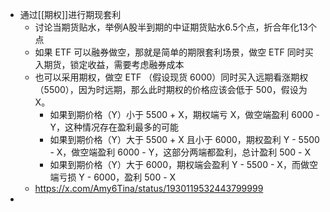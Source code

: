 - 通过[[期权]]进行期现套利
	- 讨论当期货贴水，举例A股半到期的中证期货贴水6.5个点，折合年化13个点
	- 如果 ETF 可以融券做空，那就是简单的期限套利场景，做空 ETF 同时买入期货，锁定收益，需要考虑融券成本
	- 也可以采用期权，做空 ETF （假设现货 6000）同时买入远期看涨期权 （5500），因为时远期，那么此时期权的价格应该会低于 500，假设为 X。
		- 如果到期价格（Y）小于 5500 + X，期权端亏 X，做空端盈利 6000 - Y，这种情况存在盈利最多的可能
		- 如果到期价格（Y）大于 5500 + X  且小于 6000，期权盈利 Y - 5500 - X，做空端盈利 6000 - Y，这部分两端都盈利，总计盈利 500 - X
		- 如果到期价格（Y）大于 6000，期权端会盈利 Y - 5500 - X，而做空端亏损 Y - 6000，盈利 500 - X
	- https://x.com/Amy6Tina/status/1930119532443799999
-